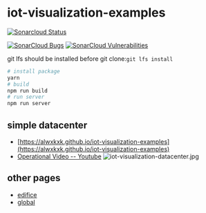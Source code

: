 # iot-visualization-examples
 [![Sonarcloud Status](https://sonarcloud.io/api/project_badges/measure?project=alwxkxk_iot-visualization-examples&metric=alert_status)](https://sonarcloud.io/dashboard?id=alwxkxk_iot-visualization-examples) 
 <!-- [![SonarCloud Coverage](https://sonarcloud.io/api/project_badges/measure?project=alwxkxk_iot-visualization-examples&metric=coverage)](https://sonarcloud.io/component_measures/metric/coverage/list?id=alwxkxk_iot-visualization-examples) -->
 [![SonarCloud Bugs](https://sonarcloud.io/api/project_badges/measure?project=alwxkxk_iot-visualization-examples&metric=bugs)](https://sonarcloud.io/component_measures/metric/reliability_rating/list?id=alwxkxk_iot-visualization-examples)
 [![SonarCloud Vulnerabilities](https://sonarcloud.io/api/project_badges/measure?project=alwxkxk_iot-visualization-examples&metric=vulnerabilities)](https://sonarcloud.io/component_measures/metric/security_rating/list?id=alwxkxk_iot-visualization-examples)

git lfs should be installed before git clone:`git lfs install`
```bash
# install package
yarn 
# build
npm run build
# run server
npm run server
```

## simple datacenter
- [https://alwxkxk.github.io/iot-visualization-examples](https://alwxkxk.github.io/iot-visualization-examples)
- [Operational Video -- Youtube](https://www.youtube.com/watch?v=q_sh1b_sIEM)
![iot-visualization-datacenter.jpg](https://i.loli.net/2019/07/03/5d1c78389a78571470.jpg)

## other pages
- [edifice](https://alwxkxk.github.io/iot-visualization-examples/edifice.html)
- [global](https://alwxkxk.github.io/iot-visualization-examples/global.html)
